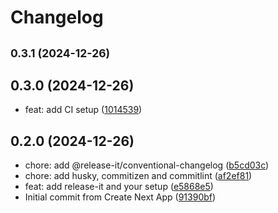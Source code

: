 # Changelog

## <small>0.3.1 (2024-12-26)</small>

## 0.3.0 (2024-12-26)

* feat: add CI setup ([1014539](https://github.com/henrique-blue/versioning-test/commit/1014539))

## 0.2.0 (2024-12-26)

* chore: add @release-it/conventional-changelog ([b5cd03c](https://github.com/henrique-blue/versioning-test/commit/b5cd03c))
* chore: add husky, commitizen and commitlint ([af2ef81](https://github.com/henrique-blue/versioning-test/commit/af2ef81))
* feat: add release-it and your setup ([e5868e5](https://github.com/henrique-blue/versioning-test/commit/e5868e5))
* Initial commit from Create Next App ([91390bf](https://github.com/henrique-blue/versioning-test/commit/91390bf))
